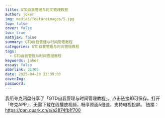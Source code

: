 ```yaml
---
title: GTD自我管理与时间管理教程
author: joker
img: medias/featureimages/5.jpg
top: false
cover: false
toc: true
mathjax: false
summary: GTD自我管理与时间管理教程
categories: GTD自我管理与时间管理教程
tags:
  - GTD自我管理与时间管理教程
keywords: joker
essay: false
abbrlink: 21769
date: 2025-04-20 23:39:03
coverImg:
password:
---
```


我用夸克网盘分享了「GTD自我管理与时间管理教程」，点击链接即可保存。打开「夸克APP」，无需下载在线播放视频，畅享原画5倍速，支持电视投屏。
链接：https://pan.quark.cn/s/a2874fb1f700
